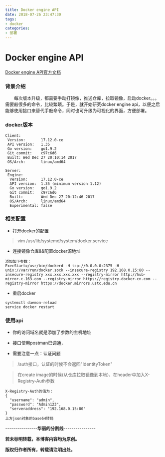 ```yaml
---
title: Docker engine API
date: 2018-07-26 23:47:30
tags:
- docker
categories:
- 部署
---
```

# Docker engine API
[Docker engine API官方文档](https://docs.docker.com/engine/api/v1.35/)
### 背景介绍
&emsp;&emsp;每次版本升级，都需要手动打镜像，推送仓库，拉取镜像，启动docker。。。需要敲很多的命令，比较繁琐。于是，就开始研究docker engine api，以便之后能够使用接口来替代手敲命令，同时也可升级为可视化的界面，方便部署。
### docker版本
<!-- more -->
~~~
Client:
 Version:       17.12.0-ce
 API version:   1.35
 Go version:    go1.9.2
 Git commit:    c97c6d6
 Built: Wed Dec 27 20:10:14 2017
 OS/Arch:       linux/amd64

Server:
 Engine:
  Version:      17.12.0-ce
  API version:  1.35 (minimum version 1.12)
  Go version:   go1.9.2
  Git commit:   c97c6d6
  Built:        Wed Dec 27 20:12:46 2017
  OS/Arch:      linux/amd64
  Experimental: false
~~~

### 相关配置
- 打开docker的配置
> vim /usr/lib/systemd/system/docker.service

- 连接镜像仓库&&配置docker源地址
>
    添加如下参数：
    ExecStart=/usr/bin/dockerd -H tcp://0.0.0.0:2375 -H unix://var/run/docker.sock --insecure-registry 192.168.0.15:80 --insecure-registry xxx.xxx.xxx.xxx --registry-mirror http://hub-mirror.c.163.com --registry-mirror https://registry.docker-cn.com --registry-mirror https://docker.mirrors.ustc.edu.cn

- 重启docker
>
    systemctl daemon-reload
    service docker restart

### 使用api

- 你的访问域名就是添加了参数的主机地址

- 接口使用postman已调通，

- 需要注意一点：认证问题

> /auth接口，认证的时候不会返回"IdentityToken"

> 在create image的时候(从仓库拉取镜像到本地)，在header中加入X-Registry-Auth参数

~~~
X-Registry-Auth的值为：
{
  "username": "admin",
  "password": "Admin123",
  "serveraddress": "192.168.0.15:80"
}
上方json对象的base64转码
~~~
----------------**华丽的分割线**----------------

**若未标明转载，本博客内容均为原创。**

**版权归作者所有，转载请注明出处。**